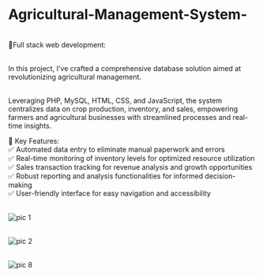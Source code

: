 # Agricultural-Management-System-

<br />🌱Full stack web development: 

<br />In this project, I've crafted a comprehensive database solution aimed at revolutionizing agricultural management.

<br />Leveraging PHP, MySQL, HTML, CSS, and JavaScript, the system centralizes data on crop production, inventory, and sales, empowering farmers and agricultural businesses with streamlined processes and real-time insights.

🚀 Key Features:
<br />✅ Automated data entry to eliminate manual paperwork and errors
<br />✅ Real-time monitoring of inventory levels for optimized resource utilization
<br />✅ Sales transaction tracking for revenue analysis and growth opportunities
<br />✅ Robust reporting and analysis functionalities for informed decision-making
<br />✅ User-friendly interface for easy navigation and accessibility


<br />![pic 1](https://github.com/Vinotha3683/Agricultural-Management-System-/assets/121660210/41e69f25-5ab1-40f4-afb1-b2edf604bf20)

<br />![pic 2](https://github.com/Vinotha3683/Agricultural-Management-System-/assets/121660210/7009d30e-87ba-4a55-84aa-dcb5ad9b3fd8)

<br />![pic 8](https://github.com/Vinotha3683/Agricultural-Management-System-/assets/121660210/15e123a1-ed98-4215-922c-ce159db40ccd)


